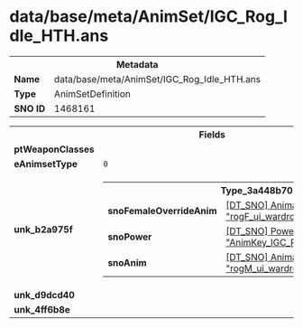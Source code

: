 <h1>data/base/meta/AnimSet/IGC_Rog_Idle_HTH.ans</h1><table><tr><th colspan="100%">Metadata</th></tr><tr><td><b>Name</b></td><td>data/base/meta/AnimSet/IGC_Rog_Idle_HTH.ans</td></tr><tr><td><b>Type</b></td><td>AnimSetDefinition</td></tr><tr><td><b>SNO ID</b></td><td>1468161</td></tr></table>

<table><tr><th colspan="100%">Fields</th></tr><tr><td><b>ptWeaponClasses</b></td><td></td></tr><tr><td><b>eAnimsetType</b></td><td><code>0</code></td></tr><tr><td><b>unk_b2a975f</b></td><td><table><tr><th colspan="100%">Type_3a448b70</th></tr><tr><td><b>snoFemaleOverrideAnim</b></td><td><a href="..\Anim\rogF_ui_wardrobe_hth_idle.ani.md">[DT_SNO] Animation: "rogF_ui_wardrobe_hth_idle"</a></td></tr><tr><td><b>snoPower</b></td><td><a href="..\Power\AnimKey_IGC_Player_HTH_WardrobeIdle.pow.md">[DT_SNO] Power: "AnimKey_IGC_Player_HTH_WardrobeIdle"</a></td></tr><tr><td><b>snoAnim</b></td><td><a href="..\Anim\rogM_ui_wardrobe_hth_idle.ani.md">[DT_SNO] Animation: "rogM_ui_wardrobe_hth_idle"</a></td></tr></table>


</td></tr><tr><td><b>unk_d9dcd40</b></td><td></td></tr><tr><td><b>unk_4ff6b8e</b></td><td></td></tr></table>

